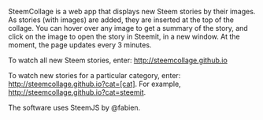 SteemCollage is a web app that displays new Steem stories by their images. As stories (with images) are added, they are inserted at the top of the collage. You can hover over any image to get a summary of the story, and click on the image to open the story in Steemit, in a new window. At the moment, the page updates every 3 minutes.

To watch all new Steem stories, enter: http://steemcollage.github.io

To watch new stories for a particular category, enter: http://steemcollage.github.io?cat=[cat]. For example, http://steemcollage.github.io?cat=steemit.

The software uses SteemJS by @fabien.